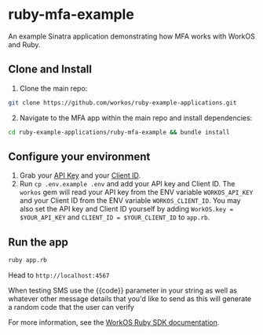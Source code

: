 # ruby-mfa-example

An example Sinatra application demonstrating how MFA works with WorkOS and Ruby.

## Clone and Install

1. Clone the main repo:

```sh
git clone https://github.com/workos/ruby-example-applications.git
```

2. Navigate to the MFA app within the main repo and install dependencies:

```sh
cd ruby-example-applications/ruby-mfa-example && bundle install
```

## Configure your environment

1. Grab your [API Key](https://dashboard.workos.com/api-keys) and your [Client ID](https://dashboard.workos.com/configuration).
2. Run `cp .env.example .env` and add your API key and Client ID. The `workos` gem will read your API key from the ENV variable `WORKOS_API_KEY` and your Client ID from the ENV variable `WORKOS_CLIENT_ID`. You may also set the API key and Client ID yourself by adding `WorkOS.key = $YOUR_API_KEY` and `CLIENT_ID = $YOUR_CLIENT_ID` to `app.rb`.

## Run the app 

```sh
ruby app.rb
```

Head to `http://localhost:4567`

When testing SMS use the {{code}} parameter in your string as well as whatever other message details that you'd like to send as this will generate a random code that the user can verify

For more information, see the [WorkOS Ruby SDK documentation](https://docs.workos.com/sdk/ruby).
